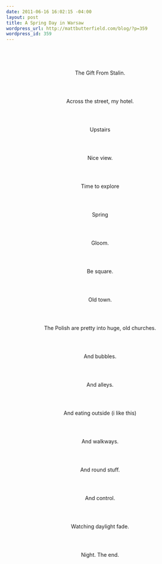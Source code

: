 ```yaml
--- 
date: 2011-06-16 16:02:15 -04:00
layout: post
title: A Spring Day in Warsaw
wordpress_url: http://mattbutterfield.com/blog/?p=359
wordpress_id: 359
---
```

<p style="text-align: center;"><img src="http://mattbutterfield.com/Warsaw/001.jpg" alt="" /></p>
<p style="text-align: center;"> </p>
<p><P align "left">&nbsp;</P></p>

<p style="text-align: center;"><img src="http://mattbutterfield.com/Warsaw/002.jpg" alt="" /></p>
<p style="text-align: center;">The Gift From Stalin.</p>
<p><P align "left">&nbsp;</P></p>

<p style="text-align: center;"><img src="http://mattbutterfield.com/Warsaw/003.jpg" alt="" /></p>
<p style="text-align: center;">Across the street, my hotel.</p>
<p><P align "left">&nbsp;</P></p>

<p style="text-align: center;"><img src="http://mattbutterfield.com/Warsaw/004.jpg" alt="" /></p>
<p style="text-align: center;">Upstairs</p>
<p><P align "left">&nbsp;</P></p>

<p style="text-align: center;"><img src="http://mattbutterfield.com/Warsaw/005.jpg" alt="" /></p>
<p style="text-align: center;">Nice view.</p>
<p><P align "left">&nbsp;</P></p>

<p style="text-align: center;"><img src="http://mattbutterfield.com/Warsaw/006.jpg" alt="" /></p>
<p style="text-align: center;">Time to explore</p>
<p><P align "left">&nbsp;</P></p>

<p style="text-align: center;"><img src="http://mattbutterfield.com/Warsaw/007.jpg" alt="" /></p>
<p style="text-align: center;">Spring</p>
<p><P align "left">&nbsp;</P></p>

<p style="text-align: center;"><img src="http://mattbutterfield.com/Warsaw/008.jpg" alt="" /></p>
<p style="text-align: center;">Gloom.</p>
<p><P align "left">&nbsp;</P></p>

<p style="text-align: center;"><img src="http://mattbutterfield.com/Warsaw/009.jpg" alt="" /></p>
<p style="text-align: center;">Be square.</p>
<p><P align "left">&nbsp;</P></p>

<p style="text-align: center;"><img src="http://mattbutterfield.com/Warsaw/010.jpg" alt="" /></p>
<p style="text-align: center;">Old town.</p>
<p><P align "left">&nbsp;</P></p>

<p style="text-align: center;"><img src="http://mattbutterfield.com/Warsaw/011.jpg" alt="" /></p>
<p style="text-align: center;">The Polish are pretty into huge, old churches.</p>
<p><P align "left">&nbsp;</P></p>

<p style="text-align: center;"><img src="http://mattbutterfield.com/Warsaw/012.jpg" alt="" /></p>
<p style="text-align: center;">And bubbles.</p>
<p><P align "left">&nbsp;</P></p>

<p style="text-align: center;"><img src="http://mattbutterfield.com/Warsaw/013.jpg" alt="" /></p>
<p style="text-align: center;">And alleys.</p>
<p><P align "left">&nbsp;</P></p>

<p style="text-align: center;"><img src="http://mattbutterfield.com/Warsaw/014.jpg" alt="" /></p>
<p style="text-align: center;">And eating outside (i like this)</p>
<p><P align "left">&nbsp;</P></p>

<p style="text-align: center;"><img src="http://mattbutterfield.com/Warsaw/015.jpg" alt="" /></p>
<p style="text-align: center;">And walkways.</p>
<p><P align "left">&nbsp;</P></p>

<p style="text-align: center;"><img src="http://mattbutterfield.com/Warsaw/016.jpg" alt="" /></p>
<p style="text-align: center;">And round stuff.</p>
<p><P align "left">&nbsp;</P></p>

<p style="text-align: center;"><img src="http://mattbutterfield.com/Warsaw/018.jpg" alt="" /></p>
<p style="text-align: center;">And control.</p>
<p><P align "left">&nbsp;</P></p>

<p style="text-align: center;"><img src="http://mattbutterfield.com/Warsaw/019.jpg" alt="" /></p>
<p style="text-align: center;">Watching daylight fade.</p>
<p><P align "left">&nbsp;</P></p>

<p style="text-align: center;"><img src="http://mattbutterfield.com/Warsaw/021.jpg" alt="" /></p>
<p style="text-align: center;">Night.  The end.</p>
<p><P align "left">&nbsp;</P></p>
